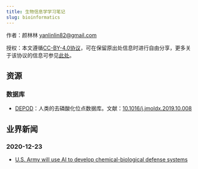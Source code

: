 ```yaml
---
title: 生物信息学学习笔记
slug: bioinformatics
---
```


作者：颜林林 <yanlinlin82@gmail.com>

授权：本文遵循[CC-BY-4.0协议](LICENSE)，可在保留原出处信息时进行自由分享，更多关于该协议的信息可参见[此处](https://creativecommons.org/licenses/by/4.0/deed.zh)。

## 资源

### 数据库

* [DEPOD](http://www.depod.org/)：人类的去磷酸化位点数据库。文献：[10.1016/j.jmoldx.2019.10.008](https://doi.org/10.1016/j.jmoldx.2019.10.008)

## 业界新闻

### 2020-12-23

* [U.S. Army will use AI to develop chemical-biological defense systems](https://defence-blog.com/news/army/u-s-army-will-use-ai-to-develop-chemical-biological-defense-systems.html)
